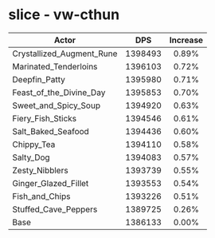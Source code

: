 # slice - vw-cthun
| Actor | DPS | Increase |
|---|:---:|:---:|
|Crystallized_Augment_Rune|1398493|0.89%|
|Marinated_Tenderloins|1396103|0.72%|
|Deepfin_Patty|1395980|0.71%|
|Feast_of_the_Divine_Day|1395853|0.70%|
|Sweet_and_Spicy_Soup|1394920|0.63%|
|Fiery_Fish_Sticks|1394546|0.61%|
|Salt_Baked_Seafood|1394436|0.60%|
|Chippy_Tea|1394110|0.58%|
|Salty_Dog|1394083|0.57%|
|Zesty_Nibblers|1393739|0.55%|
|Ginger_Glazed_Fillet|1393553|0.54%|
|Fish_and_Chips|1393226|0.51%|
|Stuffed_Cave_Peppers|1389725|0.26%|
|Base|1386133|0.00%|
